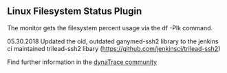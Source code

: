 ## Linux Filesystem Status Plugin

The monitor gets the filesystem percent usage via the df -Plk command.

05.30.2018 Updated the old, outdated ganymed-ssh2 library to the jenkins ci maintained
trilead-ssh2 libary (https://github.com/jenkinsci/trilead-ssh2)

Find further information in the [dynaTrace community](https://community.dynatrace.com/community/display/DL/Linux+Filesystem+Status+Plugin)